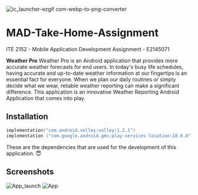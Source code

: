 ![ic_launcher-ezgif com-webp-to-png-converter](https://github.com/ekalumin/MAD-Take-Home-Assingment/assets/52271820/36cc4074-a7fb-4785-8e5d-19fabd57a0ef)


# MAD-Take-Home-Assignment
ITE 2152 - Mobile Application Development Assignment - E2145071

**Weather Pro**
Weather Pro is an Android application that provides more accurate weather forecasts for end users. In today's busy life schedules, having accurate and up-to-date weather information at our 
fingertips is an essential fact for everyone. When we plan our daily routines or simply decide what we wear, reliable weather reporting can make a significant difference. 
This application is an innovative Weather Reporting Android Application that comes into play.  

## Installation

```kotlin
implementation("com.android.volley:volley:1.2.1")
implementation ("com.google.android.gms:play-services-location:18.0.0")
```

These are the dependencies that are used for the development of this application. 😇

## Screenshots

![App_launch](https://github.com/ekalumin/MAD-Take-Home-Assingment/assets/52271820/a5d5896d-58f2-4997-adda-3e6381c38cb8)
![App](https://github.com/ekalumin/MAD-Take-Home-Assingment/assets/52271820/2bb32fef-aecf-47c7-9b75-5e5dc6c0df27)

